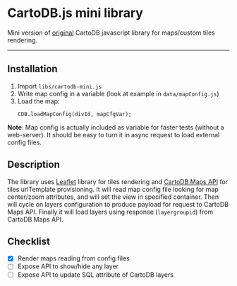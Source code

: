 CartoDB.js mini library
=======================

Mini version of [original](https://github.com/CartoDB/cartodb.js) CartoDB javascript library for maps/custom tiles rendering.

---

## Installation

1. Import `libs/cartodb-mini.js`
2. Write map config in a variable (look at example in `data/mapConfig.js`)
3. Load the map:
    ```
    CDB.loadMapConfig(divId, mapCfgVar);
    ```

**Note**: Map config is actually included as variable for faster tests (without a web-server). It should be easy to turn it in async request to load external config files.

## Description

The library uses [Leaflet](http://leafletjs.com/) library for tiles rendering and [CartoDB Maps API](https://carto.com/docs/carto-engine/maps-api) for tiles urlTemplate provisioning.
It will read map config file looking for map center/zoom attributes, and will set the view in specified container. Then will cycle on layers configuration to produce payload for request to CartoDB Maps API. Finally it will load layers using response (`layergroupid`) from CartoDB Maps API.

## Checklist

- [x] Render maps reading from config files
- [ ] Expose API to show/hide any layer
- [ ] Expose API to update SQL attribute of CartoDB layers